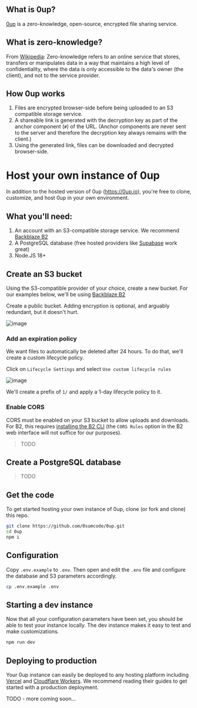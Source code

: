 ## What is 0up?
[0up](https://0up.io) is a zero-knowledge, open-source, encrypted file sharing service. 

## What is zero-knowledge?
From [Wikipedia](https://en.wikipedia.org/wiki/Zero-knowledge_service): Zero-knowledge refers to an online service that stores, transfers or manipulates data in a way that maintains a high level of confidentiality, where the data is only accessible to the data's owner (the client), and not to the service provider.

## How 0up works

1. Files are encrypted browser-side before being uploaded to an S3 compatible storage service.
2. A shareable link is generated with the decryption key as part of the anchor component (`#`) of the URL. (Anchor components are never sent to the server and therefore the decryption key always remains with the client.)
3. Using the generated link, files can be downloaded and decrypted browser-side.

# Host your own instance of 0up

In addition to the hosted version of 0up (https://0up.io), you're free to clone, customize, and host 0up in your own environment.

## What you'll need:

1. An account with an S3-compatible storage service. We recommend [Backblaze B2](https://www.backblaze.com/cloud-storage-v1)
2. A PostgreSQL database (free hosted providers like [Supabase](https://supabase.com/) work great)
3. Node.JS 18+

## Create an S3 bucket

Using the S3-compatible provider of your choice, create a new bucket. For our examples below, we'll be using [Backblaze B2](https://www.backblaze.com/cloud-storage-v1)

Create a public bucket. Adding encryption is optional, and arguably redundant, but it doesn't hurt.

![image](https://github.com/0sumcode/0up/assets/1061040/7708011c-ac09-405c-a025-ec596fa9c94e)

### Add an expiration policy

We want files to automatically be deleted after 24 hours. To do that, we'll create a custom lifecycle policy.

Click on `Lifecycle Settings` and select `Use custom lifecycle rules`

![image](https://github.com/0sumcode/0up/assets/1061040/12443b36-6464-4389-a0be-bb31b57b175a)

We'll create a prefix of `1/` and apply a 1-day lifecycle policy to it.

### Enable CORS

CORS must be enabled on your S3 bucket to allow uploads and downloads. For B2, this requires [installing the B2 CLI](https://www.backblaze.com/docs/cloud-storage-command-line-tools) (the `CORS Rules` option in the B2 web interface will not suffice for our purposes). 

> TODO

## Create a PostgreSQL database

> TODO

## Get the code
To get started hosting your own instance of 0up, clone (or fork and clone) this repo.

```bash
git clone https://github.com/0sumcode/0up.git
cd 0up
npm i
```
## Configuration

Copy `.env.example` to `.env`. Then open and edit the `.env` file and configure the database and S3 parameters accordingly.

```bash
cp .env.example .env
```

## Starting a dev instance

Now that all your configuration parameters have been set, you should be able to test your instance locally. The dev instance makes it easy to test and make customizations.

```bash
npm run dev
```

## Deploying to production

Your 0up instance can easily be deployed to any hosting platform including [Vercel](https://vercel.com/docs/getting-started-with-vercel) and [Cloudflare Workers](https://developers.cloudflare.com/workers/get-started/guide/). We recommend reading their guides to get started with a production deployment.

TODO - more coming soon...

